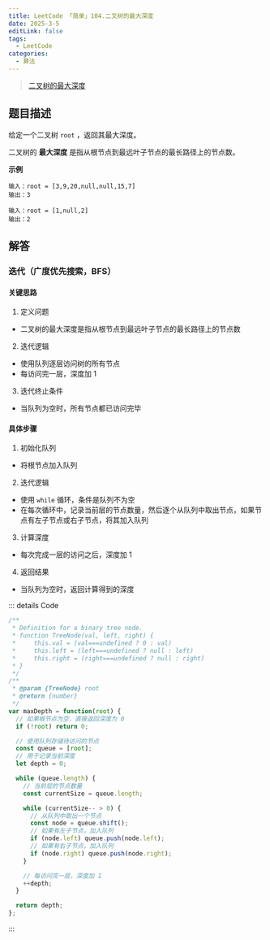 ```yaml
---
title: LeetCode 「简单」104.二叉树的最大深度
date: 2025-3-5
editLink: false
tags:
  - LeetCode
categories:
  - 算法
---
```


> [二叉树的最大深度](https://leetcode.cn/problems/maximum-depth-of-binary-tree/description/)

## 题目描述

给定一个二叉树 `root` ，返回其最大深度。

二叉树的 **最大深度** 是指从根节点到最远叶子节点的最长路径上的节点数。

**示例**

```
输入：root = [3,9,20,null,null,15,7]
输出：3

输入：root = [1,null,2]
输出：2
```

## 解答

### 迭代（广度优先搜索，BFS）

#### 关键思路

1. 定义问题
  - 二叉树的最大深度是指从根节点到最远叶子节点的最长路径上的节点数
2. 迭代逻辑
  - 使用队列逐层访问树的所有节点
  - 每访问完一层，深度加 1
3. 迭代终止条件
  - 当队列为空时，所有节点都已访问完毕

#### 具体步骤

1. 初始化队列
  - 将根节点加入队列
2. 迭代逻辑
  - 使用 `while` 循环，条件是队列不为空
  - 在每次循环中，记录当前层的节点数量，然后逐个从队列中取出节点，如果节点有左子节点或右子节点，将其加入队列
3. 计算深度
  - 每次完成一层的访问之后，深度加 1
4. 返回结果
  - 当队列为空时，返回计算得到的深度

::: details Code
```js
/**
 * Definition for a binary tree node.
 * function TreeNode(val, left, right) {
 *     this.val = (val===undefined ? 0 : val)
 *     this.left = (left===undefined ? null : left)
 *     this.right = (right===undefined ? null : right)
 * }
 */
/**
 * @param {TreeNode} root
 * @return {number}
 */
var maxDepth = function(root) {
  // 如果根节点为空，直接返回深度为 0
  if (!root) return 0;

  // 使用队列存储待访问的节点
  const queue = [root];
  // 用于记录当前深度
  let depth = 0;

  while (queue.length) {
    // 当前层的节点数量
    const currentSize = queue.length;

    while (currentSize-- > 0) {
      // 从队列中取出一个节点
      const node = queue.shift();
      // 如果有左子节点，加入队列
      if (node.left) queue.push(node.left);
      // 如果有右子节点，加入队列
      if (node.right) queue.push(node.right);
    }

    // 每访问完一层，深度加 1
    ++depth;
  }

  return depth;
};
```
:::
